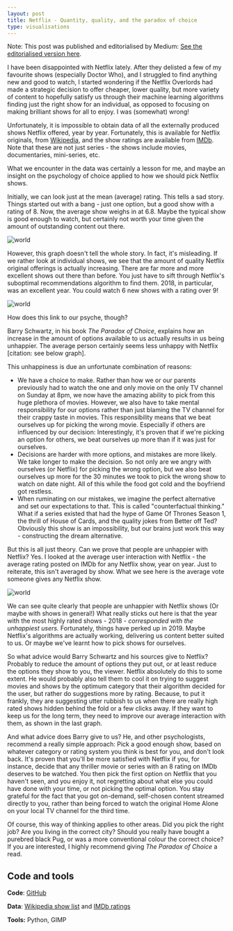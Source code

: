 ```yaml
---
layout: post
title: Netflix - Quantity, quality, and the paradox of choice
type: visualisations
---
```

Note: This post was published and editorialised by Medium: [See the editorialised version here](https://forge.medium.com/netflix-quantity-quality-and-the-paradox-of-choice-5336f4b1be90).

I have been disappointed with Netflix lately. After they delisted a few of my favourite shows (especially Doctor Who), and I struggled to find anything new and good to watch, I started wondering if the Netflix Overlords had made a strategic decision to offer cheaper, lower quality, but more variety of content to hopefully satisfy us through their machine learning algorithms finding just the right show for an individual, as opposed to focusing on making brilliant shows for all to enjoy. I was (somewhat) wrong!

Unfortunately, it is impossible to obtain data of all the externally produced shows Netflix offered, year by year. Fortunately, this is available for Netflix originals, from [Wikipedia](https://en.wikipedia.org/wiki/List_of_original_programs_distributed_by_Netflix), and the show ratings are available from [IMDb](https://datasets.imdbws.com/). Note that these are not just series - the shows include movies, documentaries, mini-series, etc.

What we encounter in the data was certainly a lesson for me, and maybe an insight on the psychology of choice applied to how we should pick Netflix shows.

Initially, we can look just at the mean (average) rating. This tells a sad story. Things started out with a bang - just one option, but a good show with a rating of 8. Now, the average show weighs in at 6.8. Maybe the typical show is good enough to watch, but certainly not worth your time given the amount of outstanding content out there. 

![world](../images/visu/netflix_quantity_quality/justmean.png "netflix - quantity vs quality")

However, this graph doesn't tell the whole story. In fact, it's misleading. If we rather look at individual shows, we see that the amount of quality Netflix original offerings is actually increasing. There are far more and more excellent shows out there than before. You just have to sift through Netflix's suboptimal recommendations algorithm to find them. 2018, in particular, was an excellent year. You could watch 6 new shows with a rating over 9!

![world](../images/visu/netflix_quantity_quality/alldata.png "netflix - quantity vs quality")

How does this link to our psyche, though?

Barry Schwartz, in his book *The Paradox of Choice*, explains how an increase in the amount of options available to us actually results in us being unhappier. The average person certainly seems less unhappy with Netflix [citation: see below graph]. 

This unhappiness is due an unfortunate combination of reasons:
* We have a choice to make. Rather than how we or our parents previously had to watch the one and only movie on the only TV channel on Sunday at 8pm, we now have the amazing ability to pick from this huge plethora of movies. However, we also have to take mental responsibility for our options rather than just blaming the TV channel for their crappy taste in movies. This responsibility means that we beat ourselves up for picking the wrong movie. Especially if others are influenced by our decision: Interestingly, it's proven that if we're picking an option for others, we beat ourselves up more than if it was just for ourselves.
* Decisions are harder with more options, and mistakes are more likely. We take longer to make the decision. So not only are we angry with ourselves (or Netflix) for picking the wrong option, but we also beat ourselves up more for the 30 minutes we took to pick the wrong show to watch on date night. All of this while the food got cold and the boyfriend got restless.
* When ruminating on our mistakes, we imagine the perfect alternative and set our expectations to that. This is called "counterfactual thinking." What if a series existed that had the hype of Game Of Thrones Season 1, the thrill of House of Cards, and the quality jokes from Better off Ted? Obviously this show is an impossibility, but our brains just work this way - constructing the dream alternative.

But this is all just theory. Can we prove that people are unhappier with Netflix? Yes. I looked at the average user interaction with Netflix - the average rating posted on IMDb for any Netflix show, year on year. Just to reiterate, this isn't averaged by show. What we see here is the average vote someone gives any Netflix show.

![world](../images/visu/netflix_quantity_quality/averageuserinteraction.png "netflix - quantity vs quality")

We can see quite clearly that people are unhappier with Netflix shows (Or maybe with shows in general!) What really sticks out here is that the year with the most highly rated shows - 2018 - *corresponded with the unhappiest users.* Fortunately, things have perked up in 2019. Maybe Netflix's algorithms are actually working, delivering us content better suited to us. Or maybe we've learnt how to pick shows for ourselves.

So what advice would Barry Schwartz and his sources give to Netflix? Probably to reduce the amount of options they put out, or at least reduce the options they show to you, the viewer. Netflix absolutely do this to some extent. He would probably also tell them to cool it on trying to suggest movies and shows by the optimum category that their algorithm decided for the user, but rather do suggestions more by rating. Because, to put it frankly, they are suggesting utter rubbish to us when there are really high rated shows hidden behind the fold or a few clicks away. If they want to keep us for the long term, they need to improve our average interaction with them, as shown in the last graph.

And what advice does Barry give to us? He, and other psychologists, recommend a really simple approach: Pick a good enough show, based on whatever category or rating system you think is best for you, and don't look back. It's proven that you'll be more satisfied with Netflix if you, for instance, decide that any thriller movie or series with an 8 rating on IMDb deserves to be watched. You then pick the first option on Netflix that you haven't seen, and you enjoy it, not regretting about what else you could have done with your time, or not picking the optimal option. You stay grateful for the fact that you got on-demand, self-chosen content streamed directly to you, rather than being forced to watch the original Home Alone on your local TV channel for the third time.

Of course, this way of thinking applies to other areas. Did you pick the right job? Are you living in the correct city? Should you really have bought a purebred black Pug, or was a more conventional colour the correct choice? If you are interested, I highly recommend giving *The Paradox of Choice* a read.

Code and tools
------
**Code**: [GitHub](https://github.com/rian-van-den-ander/explorations/tree/master/netflix_offerings)

**Data**: 
[Wikipedia show list](https://en.wikipedia.org/wiki/List_of_original_programs_distributed_by_Netflix) and 
[IMDb ratings](https://datasets.imdbws.com/)





**Tools:** Python, GIMP

 


